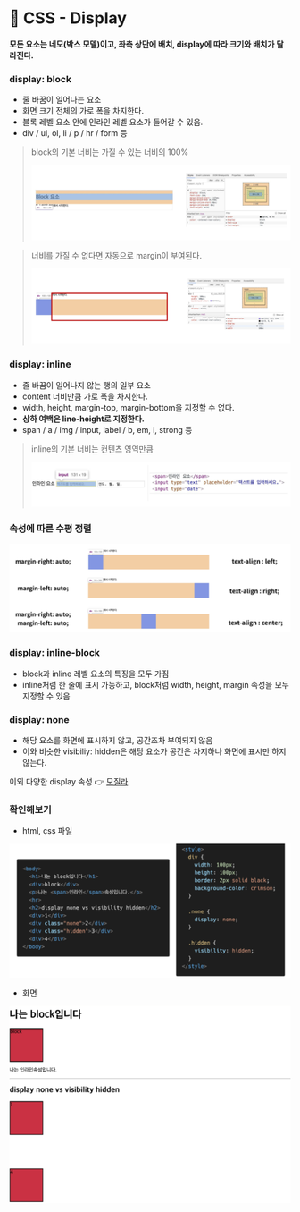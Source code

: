 # 🌱 CSS - Display

**모든 요소는 네모(박스 모델)이고, 좌측 상단에 배치, display에 따라 크기와 배치가 달라진다.**

### display: **block**

- 줄 바꿈이 일어나는 요소
- 화면 크기 전체의 가로 폭을 차지한다.
- 블록 레벨 요소 안에 인라인 레벨 요소가 들어갈 수 있음.
- div / ul, ol, li / p / hr / form 등

> block의 기본 너비는 가질 수 있는 너비의 100%
>
> ![image-20220206003056349](CSS_Display.assets/image-20220206003056349-164407505803718-164407509117319.png)

> 너비를 가질 수 없다면 자동으로 margin이 부여된다.
>
> ![image-20220206003124889](CSS_Display.assets/image-20220206003124889-164407512614921.png)
>
> 

### display: **inline**

- 줄 바꿈이 일어나지 않는 행의 일부 요소
- content 너비만큼 가로 폭을 차지한다. 
- width, height, margin-top, margin-bottom을 지정할 수 없다.
- **상하 여백은 line-height로 지정한다.** 
- span / a / img / input, label / b, em, i, strong 등

> inline의 기본 너비는 컨텐츠 영역만큼
>
> ![image-20220206003202936](CSS_Display.assets/image-20220206003202936-164407532964822.png)
>
> 



### 속성에 따른 수평 정렬

![image-20220206003526073](CSS_Display.assets/image-20220206003526073-164407571778523.png)



### display: inline-block

- block과 inline 레벨 요소의 특징을 모두 가짐
- inline처럼 한 줄에 표시 가능하고,  block처럼 width, height, margin 속성을 모두 지정할 수 있음

### display: none

- 해당 요소를 화면에 표시하지 않고, 공간조차 부여되지 않음
- 이와 비슷한 visibiliy: hidden은 해당 요소가 공간은 차지하나 화면에 표시만 하지 않는다.



이외 다양한 display 속성 👉 [모질라](https://developer.mozilla.org/ko/docs/Web/CSS/display)



### 확인해보기

- html, css 파일

![image-20220206004342989](CSS_Display.assets/image-20220206004342989-164407666129224.png)

- 화면

![image-20220206004408975](CSS_Display.assets/image-20220206004408975-164407666308725.png)




